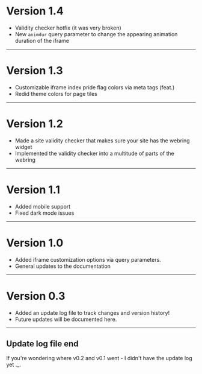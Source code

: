 # Version 1.4
- Validity checker hotfix (it was very broken)
- New `animdur` query parameter to change the appearing animation duration of the iframe

---

# Version 1.3
- Customizable iframe index pride flag colors via meta tags (feat.)
- Redid theme colors for page tiles

---

# Version 1.2
- Made a site validity checker that makes sure your site has the webring widget
- Implemented the validity checker into a multitude of parts of the webring

---

# Version 1.1
- Added mobile support
- Fixed dark mode issues

---

# Version 1.0
- Added iframe customization options via query parameters.
- General updates to the documentation

---

# Version 0.3
- Added an update log file to track changes and version history!
- Future updates will be documented here.

---

## Update log file end
If you're wondering where v0.2 and v0.1 went - I didn't have the update log yet ._.
